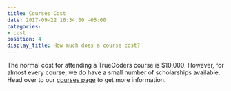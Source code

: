 ```yaml
---
title: Courses Cost
date: 2017-09-22 16:34:00 -05:00
categories:
- cost
position: 4
display_title: How much does a course cost?
---
```


The normal cost for attending a TrueCoders course is $10,000. However, for almost every course, we do have a small number of scholarships available. Head over to our [courses page](/courses) to get more information.